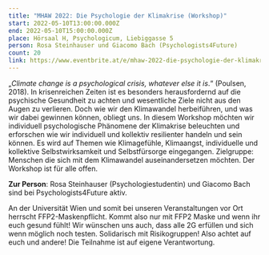 ```yaml
---
title: "MHAW 2022: Die Psychologie der Klimakrise (Workshop)"
start: 2022-05-10T13:00:00.000Z
end: 2022-05-10T15:00:00.000Z
place: Hörsaal H, Psychologicum, Liebiggasse 5
person: Rosa Steinhauser und Giacomo Bach (Psychologists4Future)
count: 20
link: https://www.eventbrite.at/e/mhaw-2022-die-psychologie-der-klimakrise-workshop-tickets-331315653037
---
```

„*Climate change is a psychological crisis, whatever else it is*.“ (Poulsen, 2018). In krisenreichen Zeiten ist es besonders herausfordernd auf die psychische Gesundheit zu achten und wesentliche Ziele nicht aus den Augen zu verlieren. Doch wie wir den Klimawandel herbeiführen, und was wir dabei gewinnen können, obliegt uns. In diesem Workshop möchten wir individuell psychologische Phänomene der Klimakrise beleuchten und erforschen wie wir individuell und kollektiv resilienter handeln und sein können. Es wird auf Themen wie Klimagefühle, Klimaangst, individuelle und kollektive Selbstwirksamkeit und Selbstfürsorge eingegangen. Zielgruppe: Menschen die sich mit dem Klimawandel auseinandersetzen möchten. Der Workshop ist für alle offen.

**Zur Person**: Rosa Steinhauser (Psychologiestudentin) und Giacomo Bach sind bei Psychologists4Future aktiv. 

An der Universität Wien und somit bei unseren Veranstaltungen vor Ort herrscht FFP2-Maskenpflicht. Kommt also nur mit FFP2 Maske und wenn ihr euch gesund fühlt! Wir wünschen uns auch, dass alle 2G erfüllen und sich wenn möglich noch testen. Solidarisch mit Risikogruppen! Also achtet auf euch und andere! Die Teilnahme ist auf eigene Verantwortung.